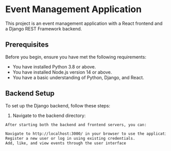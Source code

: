# Event Management Application

This project is an event management application with a React frontend and a Django REST Framework backend.

## Prerequisites

Before you begin, ensure you have met the following requirements:
* You have installed Python 3.8 or above.
* You have installed Node.js version 14 or above.
* You have a basic understanding of Python, Django, and React.

## Backend Setup

To set up the Django backend, follow these steps:

1. Navigate to the backend directory:
```bash
After starting both the backend and frontend servers, you can:

Navigate to http://localhost:3000/ in your browser to use the application.
Register a new user or log in using existing credentials.
Add, like, and view events through the user interface

